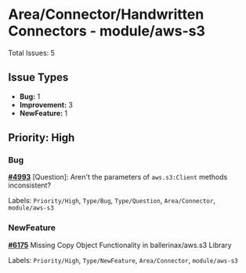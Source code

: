 # Area/Connector/Handwritten Connectors - module/aws-s3

Total Issues: 5

## Issue Types

- **Bug:** 1
- **Improvement:** 3
- **NewFeature:** 1

## Priority: High

### Bug

**[#4993](https://github.com/ballerina-platform/ballerina-library/issues/4993)** [Question]: Aren't the parameters of `aws.s3:Client` methods inconsistent?

Labels: `Priority/High`, `Type/Bug`, `Type/Question`, `Area/Connector`, `module/aws-s3`

### NewFeature

**[#6175](https://github.com/ballerina-platform/ballerina-library/issues/6175)** Missing Copy Object Functionality in ballerinax/aws.s3 Library

Labels: `Priority/High`, `Type/NewFeature`, `Area/Connector`, `module/aws-s3`

